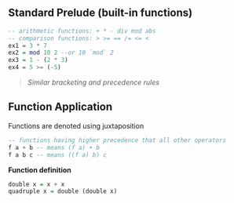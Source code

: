 ## Standard Prelude (built-in functions)
```hs
-- arithmetic functions: + * - div mod abs
-- comparison functions: > >= == /= <= <
ex1 = 3 * 7
ex2 = mod 10 2 --or 10 `mod` 2
ex3 = 1 - (2 * 3)
ex4 = 5 >= (-5)
```
> _Similar bracketing and precedence rules_

## Function Application
Functions are denoted using juxtaposition
```hs
-- functions having higher precedence that all other operators
f a + b -- means (f a) + b
f a b c -- means ((f a) b) c
```
**Function definition**
```hs
double x = x + x
quadruple x = double (double x)
```
